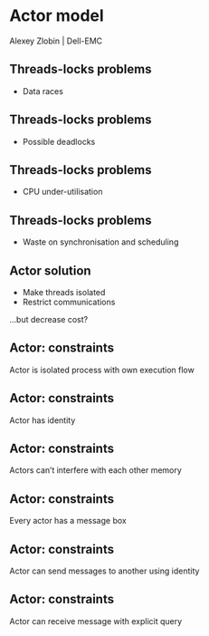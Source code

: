 [comment]: # (Set the theme:)
[comment]: # (THEME = white)
[comment]: # (CODE_THEME = zenburn)
[comment]: # (The list of themes is at https://revealjs.com/themes/)
[comment]: # (The list of code themes is at https://highlightjs.org/)

[comment]: # "You can also use quotes instead of parenthesis"
[comment]: # "THEME = white"

[comment]: # (Pass optional settings to reveal.js:)
[comment]: # (controls: true)
[comment]: # (keyboard: true)
[comment]: # (markdown: { smartypants: true })
[comment]: # (hash: false)
[comment]: # (respondToHashChanges: false)
[comment]: # (Other settings are documented at https://revealjs.com/config/)


# Actor model
Alexey Zlobin | Dell-EMC

[comment]: # (!!!)
## Threads-locks problems

* Data races

[comment]: # (!!!)
## Threads-locks problems

* Possible deadlocks

[comment]: # (!!!)
## Threads-locks problems

* CPU under-utilisation

[comment]: # (!!!)
## Threads-locks problems

* Waste on synchronisation and scheduling

[comment]: # (!!!)
## Actor solution

* Make threads isolated
* Restrict communications

...but decrease cost?

[comment]: # (!!!)
## Actor: constraints

Actor is isolated process with own execution flow

[comment]: # (!!!)
## Actor: constraints

Actor has identity

[comment]: # (!!!)
## Actor: constraints

Actors can’t interfere with each other memory

[comment]: # (!!!)
## Actor: constraints

Every actor has a message box


[comment]: # (!!!)
## Actor: constraints

Actor can send messages to another using identity

[comment]: # (!!!)
## Actor: constraints

Actor can receive message with explicit query
